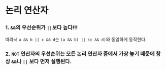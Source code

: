 # 논리 연산자

### 1. `&&`**의 우선순위가** `||`**보다 높다!!!**

따라서 `a && b || c && d`는 `(a && b) || (c && d)`와 동일하게 동작한다.



### 2. `NOT` 연산자의 우선순위는 모든 논리 연산자 중에서 가장 높기 때문에 항상 `&&`나 `||` 보다 먼저 실행된다.

